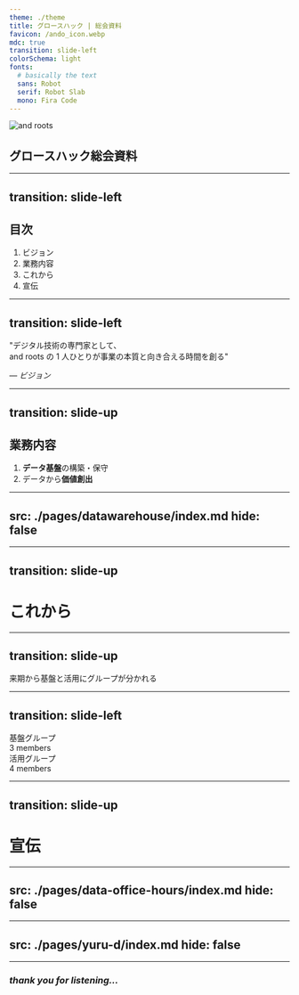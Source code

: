 ```yaml
---
theme: ./theme
title: グロースハック | 総会資料
favicon: /ando_icon.webp
mdc: true
transition: slide-left
colorSchema: light
fonts:
  # basically the text
  sans: Robot
  serif: Robot Slab
  mono: Fira Code
---
```


<img src="/ando_icon.webp" alt="and roots" class="w-[200px] h-auto mx-auto mb-5 rounded-xl" />

## グロースハック総会資料

---
transition: slide-left
---

## 目次

1. ビジョン
2. 業務内容
3. これから
4. 宣伝

---
transition: slide-left
---

<div className="text-[3rem] font-bold">
  "デジタル技術の専門家として、
  <br/>
  and roots の 1 人ひとりが事業の本質と向き合える時間を創る"
</div>

_— ビジョン_

---
transition: slide-up
---

## 業務内容

1. **データ基盤**の構築・保守
2. データから**価値創出**

---
src: ./pages/datawarehouse/index.md
hide: false
---

---
transition: slide-up
---

# これから

---
transition: slide-up
---

<div className="font-bold text-[4.5rem]">
  来期から<span v-mark.yellow="1">基盤</span>と<span v-mark.purple="1">活用</span>にグループが分かれる
</div>

---
transition: slide-left
---

<div className="flex w-[1400px] space-x-8 mx-auto h-full">
    <div className="border rounded-xl shadow-xl p-8 flex-1">
        <div className="text-[45px] font-semibold text-center mb-6">
            基盤グループ
            <div className="text-gray-500 text-[28px]">
            3 members
            </div>
        </div>
        <div className="space-y-4">
            <MemberCard
              name="谷口 健太"
              nickname="たぬ"
              imageSrc="https://ca.slack-edge.com/TL86R5GH1-UL86R5GV9-42d14dbc2420-512"
            />
            <MemberCard
              name="國分 拓也"
              nickname="くぶたく"
              imageSrc="https://ca.slack-edge.com/TL86R5GH1-U04DD6NLZQ9-8fe529d0275b-72"
            />
            <MemberCard
              name="笹本 卓臣"
              nickname="もてぃ"
              imageSrc="/motty.jpg"
            />
        </div>
    </div>
    <div className="border rounded-xl shadow-xl p-8 flex-1">
        <div className="text-[45px] font-semibold text-center mb-6">
            活用グループ
            <div className="text-gray-500 text-[28px]">
            4 members
            </div>
        </div>
        <div className="space-y-4">
            <MemberCard
              name="江口 修一"
              nickname="しゅうさん"
              imageSrc="https://ca.slack-edge.com/TL86R5GH1-UMDSHMQ0H-9b77af366853-512"
            />
            <MemberCard
              name="崎本 育直"
              nickname="いっくん"
              imageSrc="https://ca.slack-edge.com/TL86R5GH1-U039MJ5HN91-d2db0181d802-512"
            />
            <MemberCard
              name="堀 順郎"
              nickname="のぶろー"
              imageSrc="https://ca.slack-edge.com/TL86R5GH1-U04QAP3048N-8b3f5f4127ed-512"
            />
            <MemberCard
              name="能村 優希"
              nickname="のむ"
              imageSrc="https://ca.slack-edge.com/TL86R5GH1-U0281NV010D-b0903e6ed514-512"
            />
        </div>
    </div>
</div>

---
transition: slide-up
---

# 宣伝

---
src: ./pages/data-office-hours/index.md
hide: false
---

---
src: ./pages/yuru-d/index.md
hide: false
---


---

### _thank you for listening..._
